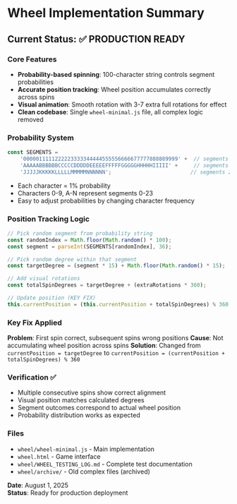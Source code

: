 # Wheel Implementation Summary

## Current Status: ✅ PRODUCTION READY

### Core Features
- **Probability-based spinning**: 100-character string controls segment probabilities
- **Accurate position tracking**: Wheel position accumulates correctly across spins
- **Visual animation**: Smooth rotation with 3-7 extra full rotations for effect
- **Clean codebase**: Single `wheel-minimal.js` file, all complex logic removed

### Probability System
```javascript
const SEGMENTS = 
    '0000011111222223333344444555556666677777888889999' +  // segments 0-9
    'AAAAABBBBBBCCCCCDDDDDEEEEEFFFFFGGGGGHHHHHIIIII' +     // segments 10-19 
    'JJJJJKKKKKLLLLLMMMMMNNNNNN';                         // segments 20-23
```
- Each character = 1% probability
- Characters 0-9, A-N represent segments 0-23
- Easy to adjust probabilities by changing character frequency

### Position Tracking Logic
```javascript
// Pick random segment from probability string
const randomIndex = Math.floor(Math.random() * 100);
const segment = parseInt(SEGMENTS[randomIndex], 36);

// Pick random degree within that segment
const targetDegree = (segment * 15) + Math.floor(Math.random() * 15);

// Add visual rotations
const totalSpinDegrees = targetDegree + (extraRotations * 360);

// Update position (KEY FIX)
this.currentPosition = (this.currentPosition + totalSpinDegrees) % 360;
```

### Key Fix Applied
**Problem**: First spin correct, subsequent spins wrong positions
**Cause**: Not accumulating wheel position across spins
**Solution**: Changed from `currentPosition = targetDegree` to `currentPosition = (currentPosition + totalSpinDegrees) % 360`

### Verification ✅
- Multiple consecutive spins show correct alignment
- Visual position matches calculated degrees
- Segment outcomes correspond to actual wheel position
- Probability distribution works as expected

### Files
- `wheel/wheel-minimal.js` - Main implementation
- `wheel.html` - Game interface  
- `wheel/WHEEL_TESTING_LOG.md` - Complete test documentation
- `wheel/archive/` - Old complex files (archived)

**Date**: August 1, 2025  
**Status**: Ready for production deployment

